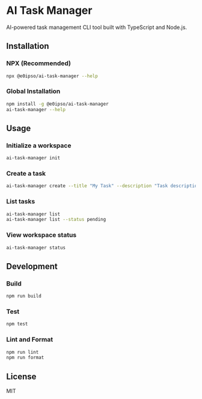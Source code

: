 # AI Task Manager

AI-powered task management CLI tool built with TypeScript and Node.js.

## Installation

### NPX (Recommended)
```bash
npx @e0ipso/ai-task-manager --help
```

### Global Installation
```bash
npm install -g @e0ipso/ai-task-manager
ai-task-manager --help
```

## Usage

### Initialize a workspace
```bash
ai-task-manager init
```

### Create a task
```bash
ai-task-manager create --title "My Task" --description "Task description"
```

### List tasks
```bash
ai-task-manager list
ai-task-manager list --status pending
```

### View workspace status
```bash
ai-task-manager status
```

## Development

### Build
```bash
npm run build
```

### Test
```bash
npm test
```

### Lint and Format
```bash
npm run lint
npm run format
```

## License

MIT